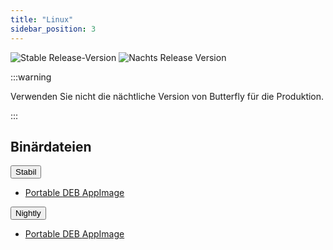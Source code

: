 ```yaml
---
title: "Linux"
sidebar_position: 3
---
```


![Stable Release-Version](https://img.shields.io/badge/dynamic/yaml?color=c4840d&label=Stable&query=%24.version&url=https%3A%2F%2Fraw.githubusercontent.com%2FLinwoodCloud%2Fbutterfly%2Fstable%2Fapp%2Fpubspec.yaml&style=for-the-badge) ![Nachts Release Version](https://img.shields.io/badge/dynamic/yaml?color=f7d28c&label=Nightly&query=%24.version&url=https%3A%2F%2Fraw.githubusercontent.com%2FLinwoodCloud%2Fbutterfly%2Fnightly%2Fapp%2Fpubspec.yaml&style=for-the-badge)

:::warning

Verwenden Sie nicht die nächtliche Version von Butterfly für die Produktion.

:::

## Binärdateien

<div className="row margin-bottom--lg padding--sm">
<div className="dropdown dropdown--hoverable margin--sm">
  <button className="button button--outline button--info button--lg">Stabil</button>
  <ul className="dropdown__menu">
    <li>
      <a className="dropdown__link" href="https://github.com/LinwoodCloud/butterfly/releases/download/stable/linux.zip">
        Portable
      </a>
      <a className="dropdown__link" href="https://github.com/LinwoodCloud/butterfly/releases/download/stable/linwood-butterfly-linux-x86_64.deb">
        DEB
      </a>
      <a className="dropdown__link" href="https://github.com/LinwoodCloud/butterfly/releases/download/stable/Linwood-Butterfly-linux-x86_64.AppImage">
        AppImage
      </a>
    </li>
  </ul>
</div>
<div className="dropdown dropdown--hoverable margin--sm">
  <button className="button button--outline button--danger button--lg">Nightly</button>
  <ul className="dropdown__menu">
    <li>
      <a className="dropdown__link" href="https://github.com/LinwoodCloud/butterfly/releases/download/nightly/linux.zip">
        Portable
      </a>
      <a className="dropdown__link" href="https://github.com/LinwoodCloud/butterfly/releases/download/nightly/linwood-butterfly-linux-x86_64.deb">
        DEB
      </a>
      <a className="dropdown__link" href="https://github.com/LinwoodCloud/butterfly/releases/download/nightly/Linwood-Butterfly-linux-x86_64.AppImage">
        AppImage
      </a>
    </li>
  </ul>
</div>
</div>
